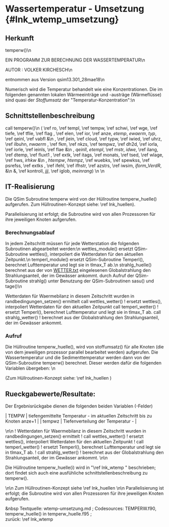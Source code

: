 Wassertemperatur - Umsetzung {#lnk_wtemp_umsetzung}
===============================

## Herkunft ##

temperw()\n

EIN PROGRAMM ZUR BERECHNUNG DER WASSERTEMPERATUR\n

AUTOR : VOLKER KIRCHESCH\n

entnommen aus Version qsim13.301_28mae18\n 

Numerisch wird die Temperatur behandelt wie eine Konzentrationen.
Die im folgenden genannten lokalen Wärmeeinträge und -austräge (Wärmeflüsse) 
sind quasi der *Stoffumsatz* der "Temperatur-Konzentration":\n


## Schnittstellenbeschreibung ##
call temperw()\n
( \ref ro, \ref templ, \ref tempw, \ref schwi, \ref wge, \ref tiefe, \ref tflie, \ref flag
 , \ref elen, \ref ior, \ref anze, *etemp*, *ewaerm*, *typ*, \ref qeinl, \ref vabfl   &\n
 , \ref jiein, \ref cloud, \ref typw, \ref iwied, \ref uhrz, \ref ilbuhn, *nwaerm*
 , \ref fkm, \ref nkzs, \ref tempwz, \ref dh2d, \ref iorla, \ref iorle, \ref ieinls, \ref flae &\n
 , *qeinll*, *etempl*, \ref mstr, *idwe*, \ref ilang, \ref dtemp, \ref fluxt1
 , \ref extk, \ref itags, \ref monats, \ref tsed, \ref wlage, \ref hws, *irhkw*      &\n
 , *htempw*, *htempz*, \ref wuebks, \ref spewkss, \ref psrefss, \ref extks
 , \ref ifehl, \ref ifhstr, \ref azstrs, \ref iwsim, *iform_VerdR*,                  &\n
 &, \ref kontroll, *jjj*, \ref iglob, *meinrang*)  \n
 \n
 <!-- check, ob jjj, iglob und meinrang noch dabei sind (sind nicht in Volkers Doku -->
 <!-- wenn eine Var noch nicht in Var-Liste definiert, dann in Volkers Update-Doku schauen -->

 
## IT-Realisierung ##
Die QSim Subroutine temperw wird von der Hüllroutine temperw_huelle() aufgerufen. 
Zum Hüllroutinen-Konzept siehe: \ref lnk_huellen). 

Parallelisierung ist erfolgt; die Subroutine wird von allen Prozessoren für ihre jeweiligen Knoten aufgerufen.

### Berechnungsablauf ###
In jedem Zeitschritt müssen für jede Wetterstation die folgenden Subroutinen abgearbeitet werden:\n
wettles_module()  ersetzt QSim-Subroutine wettles(), interpoliert die Wetterdaten für den aktuellen Zeitpunkt.\n
temperl_module()  ersetzt QSim-Subroutine Temperl(), berechnet Lufttemperatur und legt sie in tlmax_T ab.\n
strahlg_huelle()  berechnet aus der von <a href="./exp/WETTER.txt" target="_blank">WETTER.txt</a>
eingelesenen Globalstrahlung den Strahlungsanteil, der im Gewässer ankommt.
durch Aufruf der QSim-Subroutine strahlg() unter Benutzung der QSim-Subroutinen sasu() und tage()\n

<!-- kurzer Abschnitt aus "alter Doku" (war in temperw_huelle.f95) -->
Wetterdaten für Waermebilanz in diesem Zeitschritt wurden in randbedingungen_setzen() ermittelt
call wettles_wetter()  ! ersetzt wettles(), interpoliert Wetterdaten für den aktuellen Zeitpunkt
call temperl_wetter()  ! ersetzt Temperl(), berechnet Lufttemperatur und legt sie in tlmax_T ab.
call strahlg_wetter()  ! berechnet aus der Globalstrahlung den Strahlungsanteil, der im Gewässer ankommt.
<!-- Abschnittsende --> 

### Aufruf ###
Die Hüllroutine temperw_huelle(), wird von stoffumsatz() für alle Knoten 
(die von dem jeweiligen prozessor parallel bearbeitet werden) aufgerufen.
Die Wassertemperatur und die Sedimenttemperatur werden dann von der QSim-Subroutine temperw() berechnet.
Dieser werden dafür die folgenden Variablen übergeben:
\n

(Zum Hüllroutinen-Konzept siehe: \ref lnk_huellen )

## Rueckgabewerte/Resultate: ##
Der Ergebnisrückgabe dienen die folgenden beiden Variablen (-Felder)

| TEMPW 	|  tiefengemittelte Temperatur - im aktuellen Zeitschritt bis zu Knoten anze+1	| 
| tempwz 	|  Tiefenverteilung der Temperatur - 						| 

 \n\n
! Wetterdaten für Waermebilanz in diesem Zeitschritt wurden in randbedingungen_setzen() ermittelt
! call wettles_wetter()  ! ersetzt wettles(), interpoliert Wetterdaten für den aktuellen Zeitpunkt
! call temperl_wetter()  ! ersetzt Temperl(), berechnet Lufttemperatur und legt sie in tlmax_T ab.
! call strahlg_wetter()  ! berechnet aus der Globalstrahlung den Strahlungsanteil, der im Gewässer ankommt.
\n\n

Die Hüllroutine temperw_huelle(i) wird in "\ref lnk_wtemp " beschrieben; 
dort findet sich auch eine ausfühliche schnittstellenbeschreibung zu temperw().

\n\n
Zum Hüllroutinen-Konzept siehe \ref lnk_huellen
\n\n
Parallelisierung ist erfolgt; die Subroutine wird von allen Prozessoren für ihre jeweiligen Knoten aufgerufen.


&nbsp 
Textquelle: wtemp-umsetzung.md ; Codesources: TEMPERW.f90, temperw_huelle() in temperw_huelle.f95 ;  
zurück: \ref lnk_wtemp